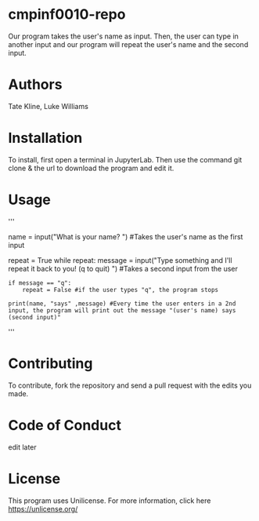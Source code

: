 # cmpinf0010-repo

Our program takes the user's name as input. Then, the user can type in another input and our program will repeat the user's name and the second input.

# Authors
Tate Kline, Luke Williams

# Installation
To install, first open a terminal in JupyterLab. Then use the command git clone & the url to download the program and edit it.

# Usage
'''

name = input("What is your name? ") #Takes the user's name as the first input

repeat = True
while repeat:
    message = input("Type something and I'll repeat it back to you! (q to quit) ") #Takes a second input from the user
    
    if message == "q":
        repeat = False #if the user types "q", the program stops
        
    print(name, "says" ,message) #Every time the user enters in a 2nd input, the program will print out the message "(user's name) says (second input)"
'''

# Contributing
To contribute, fork the repository and send a pull request with the edits you made. 

# Code of Conduct
edit later

# License
This program uses Unilicense. For more information, click here https://unlicense.org/
